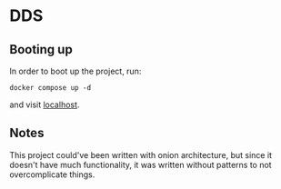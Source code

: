 # DDS

## Booting up

In order to boot up the project, run:

```
docker compose up -d
```

and visit [localhost](http://localhost:8000).

## Notes

This project could've been written with onion architecture, but since it doesn't
have much functionality, it was written without patterns to not overcomplicate things.

